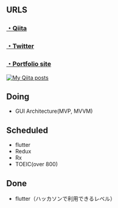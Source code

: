 ## URLS

### [・Qiita](https://qiita.com/miyakooti)


### [・Twitter](https://twitter.com/niimaru09)

### [・Portfolio site](https://miyakooti.github.io/kousuke_portofolio/)

[![My Qiita posts](https://qiita-badge.apiapi.app/s/miyakooti/posts.svg)](http://qiita.com/miyakooti)

## Doing

- GUI Architecture(MVP, MVVM)


## Scheduled

- flutter
- Redux
- Rx
- TOEIC(over 800)

## Done
- flutter（ハッカソンで利用できるレベル）
